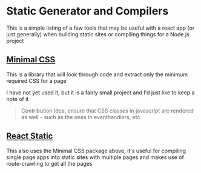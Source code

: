 # Static Generator and Compilers

This is a simple listing of a few tools that may be useful with a react app (or just generally) when building static sites or compiling things for a Node.js project

## [Minimal CSS](https://github.com/peterbe/minimalcss)

This is a library that will look through code and extract only the minimum required CSS for a page

I have not yet used it, but it is a fairly small project and I'd just like to keep a note of it

> Contribution Idea, ensure that CSS classes in javascript are rendered as well - such as the ones in eventhandlers, etc.

## [React Static](https://github.com/stereobooster/react-snap)

This also uses the Minimal CSS package above, it's useful for compiling single page apps into static sites with multiple pages and makes use of route-crawling to get all the pages
